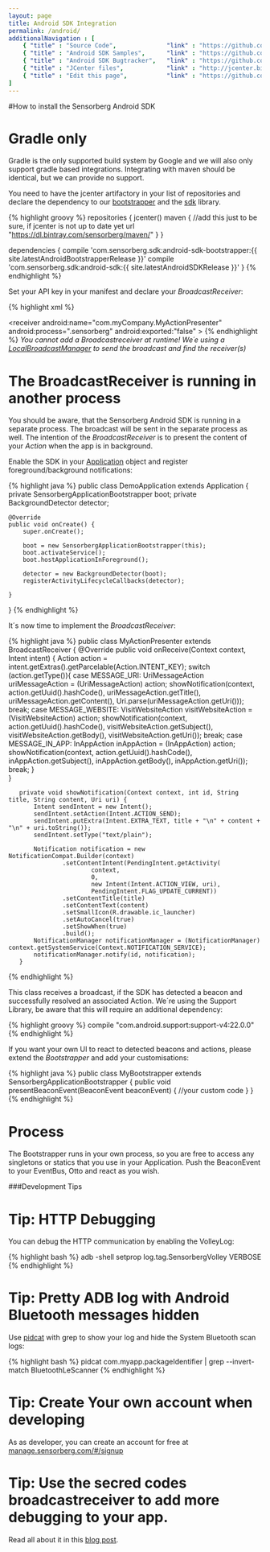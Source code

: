 ```yaml
---
layout: page
title: Android SDK Integration
permalink: /android/
additionalNavigation : [
    { "title" : "Source Code",              "link" : "https://github.com/sensorberg-dev/android-sdk" },
    { "title" : "Android SDK Samples",      "link" : "https://github.com/sensorberg-dev/android-sdk-samples" },
    { "title" : "Android SDK Bugtracker",   "link" : "https://github.com/sensorberg-dev/android-sdk/issues" },
    { "title" : "JCenter files",            "link" : "http://jcenter.bintray.com/com/sensorberg/sdk/android-sdk/" },   
    { "title" : "Edit this page",           "link" : "https://github.com/sensorberg-dev/sensorberg-dev.github.io/edit/master/android.md" }
]
---
```


#How to install the Sensorberg Android SDK 

<div class="callout callout-info">
    <h1><i class='fa fa-info-circle'/></i>Gradle only</h1>
    <p>Gradle is the only supported build system by Google and we will also only support gradle based integrations. Integrating with maven should be identical, but we can provide no support.</p>
</div>

You need to have the jcenter artifactory in your list of repositories and declare the dependency to our <a href="http://jcenter.bintray.com/com/sensorberg/sdk/android-sdk-bootstrapper/{{site.latestAndroidBootstrapperRelease}}/">bootstrapper</a> and the <a href="http://jcenter.bintray.com/com/sensorberg/sdk/android-sdk/{{site.latestAndroidSDKRelease}}/">sdk</a> library.

{% highlight groovy %}
repositories {
    jcenter()
    maven {                 //add this just to be sure, if jcenter is not up to date yet
        url "https://dl.bintray.com/sensorberg/maven/"
    }
}

dependencies {
       compile 'com.sensorberg.sdk:android-sdk-bootstrapper:{{ site.latestAndroidBootstrapperRelease }}'
       compile 'com.sensorberg.sdk:android-sdk:{{ site.latestAndroidSDKRelease }}'
}
{% endhighlight %}

Set your API key in your manifest and declare your <em>BroadcastReceiver</em>:

{% highlight xml %}
<?xml version="1.0" encoding="utf-8"?>
<manifest xmlns:android="http://schemas.android.com/apk/res/android"
    xmlns:tools="http://schemas.android.com/tools">
    <application>
        <meta-data
            android:name="com.sensorberg.sdk.ApiKey"
            android:value="a8ab23e7f2c4fbdd07d0e0e14835db037d2f62584b976aa0026a671c60e0707f" />
        <receiver android:name="com.myCompany.MyActionPresenter"
            android:process=".sensorberg"
            android:exported:"false" >
            <intent-filter>
                <action android:name="com.sensorberg.android.PRESENT_ACTION" />
            </intent-filter>
        </receiver>
    </application>
</manifest>
{% endhighlight %}
<em>You cannot add a Broadcastreceiver at runtime! We´e using a <a href="http://developer.android.com/reference/android/support/v4/content/LocalBroadcastManager.html">LocalBroadcastManager</a> to send the broadcast and find the receiver(s)</em>

<div class="callout callout-alert">
    <h1><i class='fa fa-exclamation-triangle'/></i>The BroadcastReceiver is running in another process</h1>
    <p>You should be aware, that the Sensorberg Android SDK is running in a separate process. The broadcast will be sent in the separate process as well. The intention of the <em>BroadcastReceiver</em> is to present the content of your <em>Action</em> when the app is in background.</p>
</div>

Enable the SDK in your [Application](http://developer.android.com/reference/android/app/Application.html) object and register foreground/background notifications:

{% highlight java %}
public class DemoApplication extends Application {
    private SensorbergApplicationBootstrapper boot;
    private BackgroundDetector detector;

    @Override
	public void onCreate() {
		super.onCreate();

        boot = new SensorbergApplicationBootstrapper(this);
        boot.activateService();
        boot.hostApplicationInForeground();

        detector = new BackgroundDetector(boot);
        registerActivityLifecycleCallbacks(detector);

	}
}
{% endhighlight %}

It´s now time to implement the <em>BroadcastReceiver</em>:

{% highlight java %}
public class MyActionPresenter extends BroadcastReceiver {
       @Override
       public void onReceive(Context context, Intent intent) {
           Action action = intent.getExtras().getParcelable(Action.INTENT_KEY);
           switch (action.getType()){
               case MESSAGE_URI:
                   UriMessageAction uriMessageAction = (UriMessageAction) action;
                   showNotification(context, action.getUuid().hashCode(), uriMessageAction.getTitle(), uriMessageAction.getContent(), Uri.parse(uriMessageAction.getUri()));
                   break;
               case MESSAGE_WEBSITE:
                   VisitWebsiteAction visitWebsiteAction = (VisitWebsiteAction) action;
                   showNotification(context, action.getUuid().hashCode(), visitWebsiteAction.getSubject(), visitWebsiteAction.getBody(), visitWebsiteAction.getUri());
                   break;
               case MESSAGE_IN_APP:
                   InAppAction inAppAction = (InAppAction) action;
                   showNotification(context, action.getUuid().hashCode(), inAppAction.getSubject(), inAppAction.getBody(), inAppAction.getUri());
                   break;
           }     
       }   
       
       private void showNotification(Context context, int id, String title, String content, Uri uri) {
           Intent sendIntent = new Intent();
           sendIntent.setAction(Intent.ACTION_SEND);
           sendIntent.putExtra(Intent.EXTRA_TEXT, title + "\n" + content + "\n" + uri.toString());
           sendIntent.setType("text/plain");
   
           Notification notification = new NotificationCompat.Builder(context)
                   .setContentIntent(PendingIntent.getActivity(
                           context,
                           0,
                           new Intent(Intent.ACTION_VIEW, uri),
                           PendingIntent.FLAG_UPDATE_CURRENT))
                   .setContentTitle(title)
                   .setContentText(content)
                   .setSmallIcon(R.drawable.ic_launcher)
                   .setAutoCancel(true)
                   .setShowWhen(true)
                   .build();
           NotificationManager notificationManager = (NotificationManager) context.getSystemService(Context.NOTIFICATION_SERVICE);
           notificationManager.notify(id, notification);
       }
{% endhighlight %}

This class receives a broadcast, if the SDK has detected a beacon and successfully resolved an associated Action. We´re using the Support Library, be aware that this will require an additional dependency:

{% highlight groovy %}
compile "com.android.support:support-v4:22.0.0"
{% endhighlight %}

If you want your own UI to react to detected beacons and actions, please extend the *Bootstrapper* and add your customisations:

{% highlight java %}
public class MyBootstrapper extends SensorbergApplicationBootstrapper {
  public void presentBeaconEvent(BeaconEvent beaconEvent) {
      //your custom code
    }
}
{% endhighlight %}
<div class="callout callout-alert">
    <h1><i class='fa fa-exclamation-triangle'/></i>Process</h1>
    <p>The Bootstrapper runs in your own process, so you are free to access any singletons or statics that you use in your Application. Push the BeaconEvent to your EventBus, Otto and react as you wish.</p>
</div>

<span id="tips"/>
###Development Tips
<div class="callout callout-info">
    <h1><i class='fa fa-info-circle'/></i>Tip: HTTP Debugging</h1>
    <p>You can debug the HTTP communication by enabling the VolleyLog:</p>
    {% highlight bash %}
    adb -shell setprop log.tag.SensorbergVolley VERBOSE
    {% endhighlight %}
</div>

<div class="callout callout-info">
    <h1><i class='fa fa-info-circle'/></i>Tip: Pretty ADB log with Android Bluetooth messages hidden</h1>
    <p>Use <a href="https://github.com/JakeWharton/pidcat">pidcat</a> with grep to show your log and hide the System Bluetooth scan logs:</p>
    {% highlight bash %}
    pidcat com.myapp.packageIdentifier | grep --invert-match BluetoothLeScanner
    {% endhighlight %}
</div>

<div class="callout callout-info">
    <h1><i class='fa fa-info-circle'/></i>Tip: Create Your own account when developing</h1>
    <p>As as developer, you can create an account for free at <a href="https://manage.sensorberg.com/#/signup">manage.sensorberg.com/#/signup</a></p>    
</div>
<div class="callout callout-info">
    <h1><i class='fa fa-info-circle'/></i>Tip: Use the secred codes broadcastreceiver to add more debugging to your app.</h1> 
    <p>Read all about it in this <a href="/2015/06/Tip-howto-remove-secred-codes-receiver/">blog post</a>.</p>    
</div>
<br/>
<br/>
<br/>
<br/>
